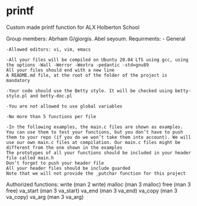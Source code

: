 # printf
Custom made printf function for ALX Holberton School

Group members:
	Abrham G/giorgis.
	Abel seyoum.
Requirments:
	- General
	
	-Allowed editors: vi, vim, emacs
	
	-All your files will be compiled on Ubuntu 20.04 LTS using gcc, using the options -Wall -Werror -Wextra -pedantic -std=gnu89
	All your files should end with a new line
	A README.md file, at the root of the folder of the project is mandatory
	
	-Your code should use the Betty style. It will be checked using betty-style.pl and betty-doc.pl
	
	-You are not allowed to use global variables
	
	-No more than 5 functions per file
	
	-In the following examples, the main.c files are shown as examples. You can use them to test your functions, but you don’t have to push them to your repo (if you do we won’t take them into account). We will use our own main.c files at compilation. Our main.c files might be different from the one shown in the examples
	The prototypes of all your functions should be included in your header file called main.h
	Don’t forget to push your header file
	All your header files should be include guarded
	Note that we will not provide the _putchar function for this project


Authorized functions:
	write (man 2 write)
	malloc (man 3 malloc)
	free (man 3 free)
	va_start (man 3 va_start)
	va_end (man 3 va_end)
	va_copy (man 3 va_copy)
	va_arg (man 3 va_arg)
